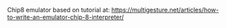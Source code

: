 Chip8 emulator based on tutorial at: https://multigesture.net/articles/how-to-write-an-emulator-chip-8-interpreter/

